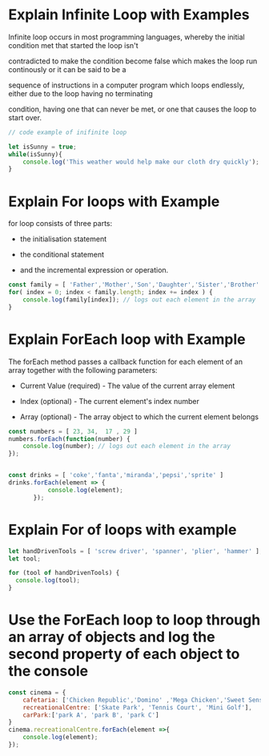 # Explain Infinite Loop with Examples

Infinite loop occurs in most programming languages, whereby the initial condition met that started the loop isn't 

contradicted to make the condition become false which makes the loop run continously or it can be said to be a 

sequence of instructions in a computer program  which loops endlessly, either due to the loop having no terminating 

condition, having one that can never be met, or one that causes the loop to start over.

```js
// code example of inifinite loop

let isSunny = true;
while(isSunny){
    console.log('This weather would help make our cloth dry quickly');
}
```

# Explain For loops with Example

for loop consists of three parts:

* the initialisation statement

* the conditional statement 

* and the incremental expression or operation.
 
 ```js
 const family = [ 'Father','Mother','Son','Daughter','Sister','Brother' ];
 for( index = 0; index < family.length; index += index ) {
     console.log(family[index]); // logs out each element in the array
 }
 ```
# Explain ForEach loop with Example

The forEach method passes a callback function for each element of an array together with the following parameters:

* Current Value (required) - The value of the current array element

* Index (optional) - The current element's index number

* Array (optional) - The array object to which the current element belongs

```js
const numbers = [ 23, 34,  17 , 29 ]
numbers.forEach(function(number) {
    console.log(number); // logs out each element in the array
});
```

 ```js

 const drinks = [ 'coke','fanta','miranda','pepsi','sprite' ]
 drinks.forEach(element => {
            console.log(element);
        });

 ```

# Explain For of loops with example

```js
let handDrivenTools = [ 'screw driver', 'spanner', 'plier', 'hammer' ];
let tool;

for (tool of handDrivenTools) {
  console.log(tool);
}

```

# Use the ForEach loop to loop through an array of objects and log the second property of each object to the console
```js
const cinema = {
    cafetaria: ['Chicken Republic','Domino' ,'Mega Chicken','Sweet Sensation'],
    recreationalCentre: ['Skate Park', 'Tennis Court', 'Mini Golf'],
    carPark:['park A', 'park B', 'park C']
}
cinema.recreationalCentre.forEach(element =>{
    console.log(element);
});

```



